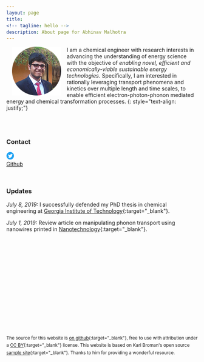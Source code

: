 ```yaml
---
layout: page
title: 
<!-- tagline: hello -->
description: About page for Abhinav Malhotra
---
```

<!-- <div style="display: flex; justify-content: center;">
<img src="assets/images/AM2.jpg" />
</div>

<br/> -->

<p> <img style="padding: 0 15px; float: left;" src="assets/images/AM2.jpg" /></p> 

I am a chemical engineer with research interests in advancing the understanding of energy science with the objective of *enabling novel, efficient and economically-viable sustainable energy technologies*. Specifically, I am interested in rationally leveraging transport phenomena and kinetics over multiple length and time scales, to enable efficient electron-photon-phonon mediated energy and chemical transformation processes.
{: style="text-align: justify;"}

<br/><br/>
### <a name="contact"></a>Contact
<script type="text/javascript">
<!--
h='&#x61;&#x62;&#x68;&#x69;&#x6e;&#x61;&#x76;&#x6d;&#46;&#x63;&#x6f;&#x6d;';a='&#64;';n='&#x63;&#x6f;&#x6e;&#x74;&#x61;&#x63;&#x74;';e=n+a+h;
document.write('<a h'+'ref'+'="ma'+'ilto'+':'+e+'" clas'+'s="em' + 'ail">'+e+'<\/'+'a'+'>');
// -->
</script>
<a href="https://twitter.com/dracodormien" class="twitter-follow-button" data-show-count="false" data-show-screen-name="false" target="_blank"><img src='/assets/icons/twitter.png' alt="Follow" style="border:8;"></a>
<br/>
<a class="github-button" href="https://github.com/ABMalhotra" data-size="medium" aria-label="Follow @ABMalhotra on GitHub">Github</a>

<br/>
<script async src="https://platform.twitter.com/widgets.js" charset="utf-8"></script>
<script async defer src="https://buttons.github.io/buttons.js"></script>

<!--  -->
### <a name="updates"></a>Updates
<!-- *Sept 3, 2019:* First day of post-doc at [Dion Vlachos'](https://dion.che.udel.edu) Research Group at University of Delaware. -->

*July 8, 2019:* I successfully defended my PhD thesis in chemical engineering at [Georgia Institute of Technology](https://www.chbe.gatech.edu){:target="_blank"}. 

*July 1, 2019:* Review article on manipulating phonon transport using nanowires printed in [Nanotechnology](https://iopscience.iop.org/article/10.1088/1361-6528/ab261d){:target="_blank"}.

<br/><br/><br/><br/><br/><br/><br/><br/><br/>
---
<sup> The source for this website is [on github](https://github.com/ABMalhotra/Website_CC-BY){:target="_blank"}, free to use with attribution under a [CC BY](https://creativecommons.org/licenses/by/3.0/){:target="_blank"} license. This website is based on Karl Broman's open source [sample site](https://github.com/kbroman/simple_site){:target="_blank"}. Thanks to him for providing a wonderful resource. </sup>


